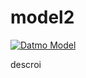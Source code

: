 # model2

[![Datmo Model](https://datmo.com/amruthap/model2/badge.svg)](https://datmo.com/amruthap/model2)


descroi
